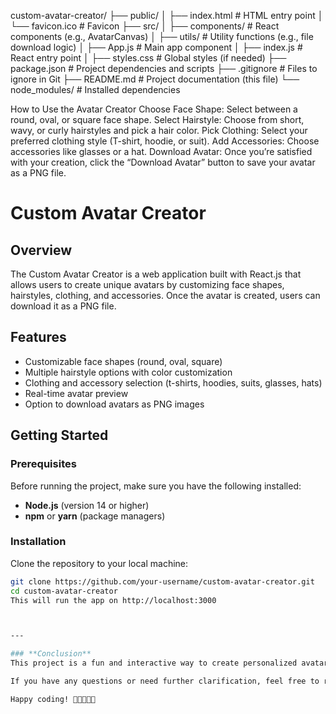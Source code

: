 custom-avatar-creator/
├── public/
│   ├── index.html        # HTML entry point
│   └── favicon.ico       # Favicon
├── src/
│   ├── components/       # React components (e.g., AvatarCanvas)
│   ├── utils/            # Utility functions (e.g., file download logic)
│   ├── App.js            # Main app component
│   ├── index.js          # React entry point
│   ├── styles.css        # Global styles (if needed)
├── package.json          # Project dependencies and scripts
├── .gitignore            # Files to ignore in Git
├── README.md             # Project documentation (this file)
└── node_modules/         # Installed dependencies


How to Use the Avatar Creator
Choose Face Shape: Select between a round, oval, or square face shape.
Select Hairstyle: Choose from short, wavy, or curly hairstyles and pick a hair color.
Pick Clothing: Select your preferred clothing style (T-shirt, hoodie, or suit).
Add Accessories: Choose accessories like glasses or a hat.
Download Avatar: Once you’re satisfied with your creation, click the “Download Avatar” button to save your avatar as a PNG file.


# Custom Avatar Creator

## Overview
The Custom Avatar Creator is a web application built with React.js that allows users to create unique avatars by customizing face shapes, hairstyles, clothing, and accessories. Once the avatar is created, users can download it as a PNG file.

## Features
- Customizable face shapes (round, oval, square)
- Multiple hairstyle options with color customization
- Clothing and accessory selection (t-shirts, hoodies, suits, glasses, hats)
- Real-time avatar preview
- Option to download avatars as PNG images

## Getting Started

### Prerequisites
Before running the project, make sure you have the following installed:
- **Node.js** (version 14 or higher)
- **npm** or **yarn** (package managers)

### Installation
Clone the repository to your local machine:

```bash
git clone https://github.com/your-username/custom-avatar-creator.git
cd custom-avatar-creator
This will run the app on http://localhost:3000



---

### **Conclusion**
This project is a fun and interactive way to create personalized avatars. It provides ample room for feature extensions, such as adding more accessories, hairstyles, or integrating social media sharing options.

If you have any questions or need further clarification, feel free to reach out or open an issue in the GitHub repository.

Happy coding! 🎨👩‍💻👨‍💻
